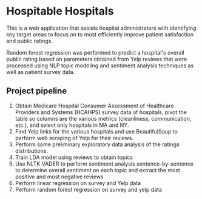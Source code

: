 # Hospitable Hospitals

This is a web application that assists hospital administrators with identifying key target areas to focus on to most efficiently improve patient satisfaction and public ratings.

Random forest regression was performed to predict a hospital's overall public rating based on parameters obtained from Yelp reviews that were processed using NLP topic modeling and sentiment analysis techniques as well as patient survey data.

## Project pipeline
1. Obtain Medicare Hospital Consumer Assessment of Healthcare Providers and Systems (HCAHPS) survey data of hospitals, pivot the table so columns are the various metrics (cleanliness, communication, etc.), and select only hospitals in MA and NY.
2. Find Yelp links for the various hospitals and use BeautifulSoup to perform web scraping of Yelp for their reviews.
3. Perform some preliminary exploratory data analysis of the ratings distributions.
4. Train LDA model using reviews to obtain topics
5. Use NLTK VADER to perform sentiment analysis sentence-by-sentence to determine overall sentiment on each topic and extract the most positive and most negative reviews
6. Perform linear regression on survey and Yelp data
7. Perform random forest regression on survey and yelp data
